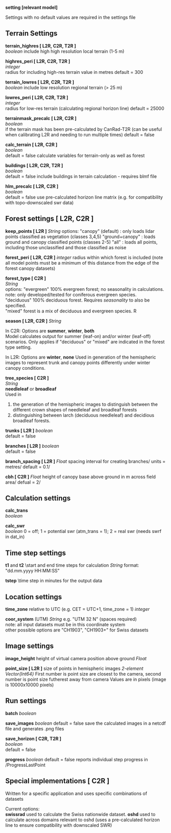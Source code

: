 
**setting [relevant model]**

Settings with no default values are required in the settings file


## Terrain Settings

**terrain_highres [ L2R, C2R, T2R ]**\
*boolean*
include high high resolution local terrain (1-5 m)

**highres_peri [ L2R, C2R, T2R ]**\
*integer*\
radius for including high-res terrain 
value in metres
default = 300


**terrain_lowres [ L2R, C2R, T2R ]**\
*boolean*
include low resolution regional terrain (> 25 m)

**lowres_peri [ L2R, C2R, T2R ]**\
*integer*\
radius for low-res terrain (calculating regional horizon line)
default = 25000

**terrainmask_precalc [ L2R, C2R ]**\
*boolean*\
if the terrain mask has been pre-calculated by CanRad-T2R (can be useful when calibrating L2R and needing to run multiple times)
default = false

**calc_terrain [ L2R, C2R ]**\
*boolean*\
default = false
calculate variables for terrain-only as well as forest

**buildings [ L2R, C2R, T2R ]**\
*boolean*\
default = false
include buildings in terrain calculation - requires blmf file

**hlm_precalc [ L2R, C2R ]**\
*boolean*\
default = false
use pre-calculated horizon line matrix (e.g. for compatibility with topo-downscaled swr data)


## Forest settings [ L2R, C2R ]

**keep_points [ L2R ]**
*String*
options:
"canopy" (default) : only loads lidar points classified as vegetation (classes 3,4,5)
"ground+canopy" : loads ground and canopy classified points (classes 2-5)
"all" : loads all points, including those unclassified and those classified as noise

**forest_peri  [ L2R, C2R ]**
*integer*
radius within which forest is included (note all model points must be a minimum of this distance from the edge of the forest canopy datasets)


**forest_type [ C2R ]**\
*String*\
options:
"evergreen" 100% evergreen forest; no seasonality in calculations. note: only developed/tested for coniferous evergreen species.\
"deciduous" 100% deciduous forest. Requires *seasonality* to also be specified.\
"mixed" forest is a mix of deciduous and evergreen species. R


**season [ L2R, C2R ]**
*String*

In C2R:
Options are **summer**, **winter**, **both**\
Model calculates output for summer (leaf-on) and/or winter (leaf-off) scenarios. 
Only applies if "deciduous" or "mixed" are indicated in the forest type setting.

In L2R:
Options are **winter**, **none**
Used in generation of the hemispheric images to represent trunk and canopy points differently under winter canopy conditions.

**tree_species [ C2R ]**\
*String*\
**needleleaf** or **broadleaf**\
Used in 
1. the generation of the hemispheric images to distinguish between the different crown shapes of needleleaf and broadleaf forests
2. distinguishing between larch (deciduous needleleaf) and decidious broadleaf forests.  


**trunks [ L2R ]**
*boolean*\
default = false

**branches [ L2R ]**
*boolean*\
default = false

**branch_spacing [ L2R ]**
*Float*
spacing interval for creating branches/
units = metres/
default = 0.1/

**cbh [ C2R ]**
*Float*
height of canopy base above ground in m across field area/
defual = 2/

## Calculation settings

**calc_trans**\
*boolean*

**calc_swr**\
*boolean*
0 = off; 1 = potential swr (atm_trans = 1); 2 = real swr (needs swrf in dat_in)


## Time step settings

**t1** and **t2** \start and end time steps for calculation
*String* 
format: "dd.mm.yyyy HH:MM:SS"

**tstep** \time step in minutes for the output data 


## Location settings

**time_zone** relative to UTC (e.g. CET = UTC+1, time_zone = 1)
*integer*

**coor_system** (UTM)
*String*
e.g. "UTM 32 N" (spaces required)\
note: all input datasets must be in this coordinate system\
other possible options are "CH1903", "CH1903+" for Swiss datasets


## Image settings

**image_height** height of virtual camera position above ground
*Float*

**point_size [ L2R ]**  size of points in hemispheric images
*2-element Vector{Int64}*
First number is point size are closest to the camera, second number is point size futherest away from camera
Values are in pixels (image is 10000x10000 pixels)


## Run settings

**batch**
*boolean*


**save_images**
*boolean*
default = false
save the calculated images in a netcdf file and generates .png files

**save_horizon [ C2R, T2R ]**\
*boolean*\
default = false

**progress**
*boolean*
default = false
reports individual step progress in /ProgressLastPoint


## Special implementations [ C2R ]

Written for a specific application and uses specific combinations of datasets

Current options:\
**swissrad** used to calculate the Swiss nationwide dataset. 
**oshd** used to calculate across domains relevant to oshd (uses a pre-calculated horizon line to ensure compatibility with downscaled SWR)


